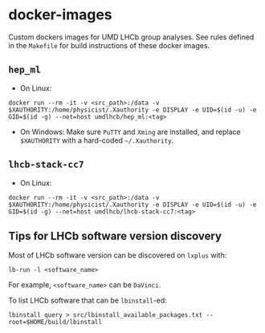 # docker-images
Custom dockers images for UMD LHCb group analyses. See rules defined in the
`Makefile` for build instructions of these docker images.

## `hep_ml`

* On Linux:
```
docker run --rm -it -v <src_path>:/data -v $XAUTHORITY:/home/physicist/.Xauthority -e DISPLAY -e UID=$(id -u) -e GID=$(id -g) --net=host umdlhcb/hep_ml:<tag>
```
* On Windows: Make sure `PuTTY` and `Xming` are installed, and replace `$XAUTHORITY` with a hard-coded `~/.Xauthority`.


## `lhcb-stack-cc7`

* On Linux:
```
docker run --rm -it -v <src_path>:/data -v $XAUTHORITY:/home/physicist/.Xauthority -e DISPLAY -e UID=$(id -u) -e GID=$(id -g) --net=host umdlhcb/lhcb-stack-cc7:<tag>
```


## Tips for LHCb software version discovery
Most of LHCb software version can be discovered on `lxplus` with:
```
lb-run -l <software_name>
```

For example, `<software_name>` can be `DaVinci`.

To list LHCb software that can be `lbinstall`-ed:
```
lbinstall query > src/lbinstall_available_packages.txt --root=$HOME/build/lbinstall
```
